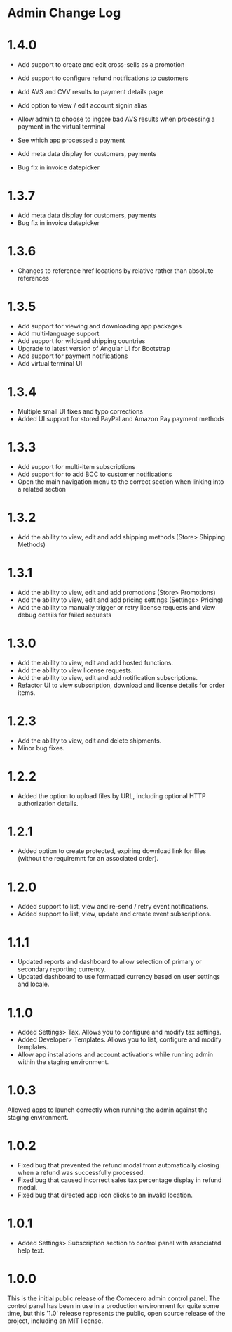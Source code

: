 ﻿# Admin Change Log #

<a name="1.4.0"></a>
# 1.4.0

- Add support to create and edit cross-sells as a promotion
- Add support to configure refund notifications to customers
- Add AVS and CVV results to payment details page
- Add option to view / edit account signin alias
- Allow admin to choose to ingore bad AVS results when processing a payment in the virtual terminal
- See which app processed a payment


- Add meta data display for customers, payments
- Bug fix in invoice datepicker

<a name="1.3.7"></a>
# 1.3.7

- Add meta data display for customers, payments
- Bug fix in invoice datepicker

<a name="1.3.6"></a>
# 1.3.6

- Changes to reference href locations by relative rather than absolute references

<a name="1.3.5"></a>
# 1.3.5

- Add support for viewing and downloading app packages
- Add multi-language support
- Add support for wildcard shipping countries
- Upgrade to latest version of Angular UI for Bootstrap
- Add support for payment notifications
- Add virtual terminal UI

<a name="1.3.4"></a>
# 1.3.4

- Multiple small UI fixes and typo corrections
- Added UI support for stored PayPal and Amazon Pay payment methods

<a name="1.3.3"></a>
# 1.3.3

- Add support for multi-item subscriptions
- Add support for to add BCC to customer notifications
- Open the main navigation menu to the correct section when linking into a related section

<a name="1.3.2"></a>
# 1.3.2

- Add the ability to view, edit and add shipping methods (Store> Shipping Methods)

<a name="1.3.1"></a>
# 1.3.1

- Add the ability to view, edit and add promotions (Store> Promotions)
- Add the ability to view, edit and add pricing settings (Settings> Pricing)
- Add the ability to manually trigger or retry license requests and view debug details for failed requests

<a name="1.3.0"></a>
# 1.3.0

- Add the ability to view, edit and add hosted functions.
- Add the ability to view license requests.
- Add the ability to view, edit and add notification subscriptions.
- Refactor UI to view subscription, download and license details for order items.

<a name="1.2.3"></a>
# 1.2.3

- Add the ability to view, edit and delete shipments.
- Minor bug fixes.

<a name="1.2.2"></a>
# 1.2.2

- Added the option to upload files by URL, including optional HTTP authorization details.

<a name="1.2.1"></a>
# 1.2.1

- Added option to create protected, expiring download link for files (without the requiremnt for an associated order).

<a name="1.2.0"></a>
# 1.2.0

- Added support to list, view and re-send / retry event notifications.
- Added support to list, view, update and create event subscriptions.

<a name="1.1.1"></a>
# 1.1.1

- Updated reports and dashboard to allow selection of primary or secondary reporting currency.
- Updated dashboard to use formatted currency based on user settings and locale.

<a name="1.1.0"></a>
# 1.1.0

- Added Settings> Tax. Allows you to configure and modify tax settings.
- Added Developer> Templates. Allows you to list, configure and modify templates.
- Allow app installations and account activations while running admin within the staging environment.

<a name="1.0.3"></a>
# 1.0.3

Allowed apps to launch correctly when running the admin against the staging environment.

<a name="1.0.2"></a>
# 1.0.2

- Fixed bug that prevented the refund modal from automatically closing when a refund was successfully processed.
- Fixed bug that caused incorrect sales tax percentage display in refund modal.
- Fixed bug that directed app icon clicks to an invalid location.


<a name="1.0.1"></a>
# 1.0.1

- Added Settings> Subscription section to control panel with associated help text.

<a name="1.0.0"></a>
# 1.0.0

This is the initial public release of the Comecero admin control panel. The control panel has been in use in a production environment for quite some time, but this '1.0' release represents the public, open source release of the project, including an MIT license.